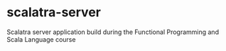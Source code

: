 # scalatra-server
Scalatra server application build during the Functional Programming and Scala Language course
